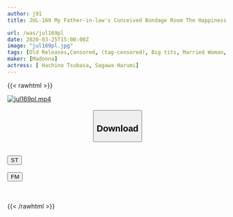 ```yaml
---
author: j91
title: JUL-169 My Father-in-law's Conceived Bondage Room The Happiness Of The Couple Was Not Broken Unless I Looked Into That Room. Yano Tsubasa

url: /was/jul169pl
date: 2020-03-25T15:00:00Z
image: "jul169pl.jpg"
tags: [Old Releases,Censored, (tag-censored), Big tits, Married Woman, Mature Woman, Restraints]
maker: [Madonna]
actress: [ Hachino Tsubasa, Sagawa Harumi]
---
```



{{< rawhtml >}}

<div class="video" data-videoid="2b6bqV3LBmiQ16">
    <a href="javascript:;">
        <img src="/was/jul169pl/jul169pl.jpg" width="WIDTH" height="HEIGHT" alt="jul169pl.mp4" loading="lazy">
    </a>
</div>

<script type="text/javascript" src="https://j91.asia/asset/on-demand-st.js"></script>

<br>
  <link rel="stylesheet" href="https://j91.asia/asset/bs5.css">
  
  <center>
  <button class="btn btn-primary" type="button" data-bs-toggle="collapse" data-bs-target=".multi-collapse" aria-expanded="false" aria-controls="multiCollapseExample1 multiCollapseExample2"><h2>Download</h2></button></center>
</p>
<div class="row">
  <div class="col">
    <div class="collapse multi-collapse" id="multiCollapseExample1">
      <div class="card card-body">
	      	      <br>
<div class="buttons">  
<a href="https://streamtape.to/v/2b6bqV3LBmiQ16" target="_blank"><button class="btn-hover color-3"><i class="fa fa-download"></i> ST</button></a></div>
    </div>
  </div>
</div>
  <div class="col">
    <div class="collapse multi-collapse" id="multiCollapseExample2">
      <div class="card card-body">
	      <br>
<div class="buttons">
    <a href="https://filemoon.sx/d/cor3u4nhsw9i" target="_blank"><button class="btn-hover color-8"><i class="fa fa-download"></i> FM</button></a></div>
<br><br>
      </div>
    </div>
  </div>
</div>

{{< /rawhtml >}}